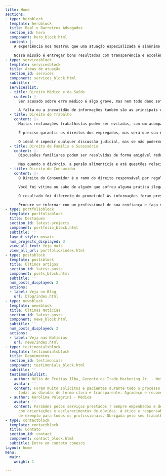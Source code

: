 ```yaml
---
title: Home
sections:
- type: heroblock
  template: heroblock
  title: Real e Barreiros Advogados
  section_id: hero
  component: hero_block.html
  content: |-
    A experiência nos mostrou que uma atuação especializada é sinônimo de bons resultados. Profissionais capacitados que encaram com ética, respeito e empatia as individualidades de cada cliente.

    Nossa missão é entregar bons resultados com transparência e excelência nos atendimentos.
- type: servicesblock
  template: servicesblock
  title: Áreas de atuação
  section_id: services
  component: services_block.html
  subtitle: ''
  serviceslist:
  - title: Direito Médico e da Saúde
    content: |-
      Ser acusado sobre erro médico é algo grave, mas nem todo dano sofrido pelo paciente é de responsabilidade médica, prefira investir em profissionais especialistas e capacitados ao invés de perder dinheiro com indenizações indevidas.

      A falta ou a inexatidão de informações também são as principais causas de processos contra médicos, é preciso saber como respeitar a autonomia dos pacientes através do esclarecimento.
  - title: Direito do Trabalho
    content: |-
      Muitas reclamações trabalhistas podem ser evitadas, com um acompanhamento preventivo e consultivo de um profissional especializado.

      É preciso garantir os direitos dos empregados, mas será que sua empresa está cumprindo com as exigências e se resguardando da forma correta?

      O ideal é impedir qualquer discussão judicial, mas se não pudermos, é melhor estarmos preparados e bem assessorados para nos livrar de condenações indevidas ou acordos meu feitos.
  - title: Direito de Família e Sucessório
    content: |-
      Discussões familiares podem ser resolvidas de forma amigável reduzindo os impactos negativos nos envolvidos

      Mas quando o divórcio, a pensão alimentícia e até questões relacionadas a herança são levadas para o judiciário, é melhor estar amparado por um profissional especialista no assunto que proporcione uma condução justa e benéfica no processo.
  - title: Direito do Consumidor
    content: |-
      O Direito do Consumidor é o ramo do direito responsável por regulamentar as relações entre fornecedores de bens e serviços e seus consumidores

      Você foi vítima ou sabe de alguém que sofreu alguma prática ilegal ou abusiva durante o consumo de algum serviço ou produto?

      O resultado foi diferente do prometido? As informações foram prestadas de forma adequada? Você sofreu algum prejuízo em decorrência dessas falhas?

      Procure se informar com um profissional de sua confiança e faça valer os seus direitos.
- type: portfolioblock
  template: portfolioblock
  title: Destaques
  section_id: latest-projects
  component: portfolio_block.html
  subtitle: ''
  layout_style: mosaic
  num_projects_displayed: 3
  view_all_text: Veja mais
  view_all_url: portfolio/index.html
- type: postsblock
  template: postsblock
  title: Últimos artigos
  section_id: latest-posts
  component: posts_block.html
  subtitle: ''
  num_posts_displayed: 2
  actions:
  - label: Veja no Blog
    url: blog/index.html
- type: newsblock
  template: newsblock
  title: Últimas Noticías
  section_id: latest-posts
  component: news_block.html
  subtitle: ''
  num_posts_displayed: 2
  actions:
  - label: Veja nas Notícias
    url: news/index.html
- type: testimonialsblock
  template: testimonialsblock
  title: Depoimentos
  section_id: testimonials
  component: testimonials_block.html
  subtitle: ''
  testimonialslist:
  - author: Hélio de Freitas Ilha, Gerente de Trade Marketing Jr. - Nestlé
    avatar: ''
    content: Foram muito solícitos e pacientes durante todo o processo. Sempre sanando
      todas as dúvidas de forma clara e transparente. Agradeço e recomendo!
  - author: Karolina Pelegrini - Médica
    avatar: ''
    content: Parabéns pelos serviços prestados ! Sempre empenhados e dedicados, auxiliaram
      com orientações e esclarecimentos de dúvidas. A ética e responsabilidade servem
      de exemplo para todos os profissionais. Obrigada pelo seu trabalho !
- type: contactblock
  template: contactblock
  title: Contato
  section_id: contact
  component: contact_block.html
  subtitle: Entre em contato conosco
layout: home
menu:
  main:
    weight: 1

---
```

